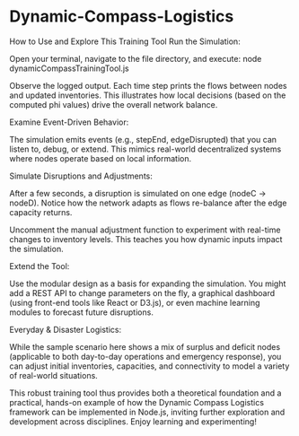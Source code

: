 # Dynamic-Compass-Logistics

How to Use and Explore This Training Tool
Run the Simulation:

Open your terminal, navigate to the file directory, and execute:
node dynamicCompassTrainingTool.js

Observe the logged output. Each time step prints the flows between nodes and updated inventories. This illustrates how local decisions (based on the computed phi values) drive the overall network balance.

Examine Event-Driven Behavior:

The simulation emits events (e.g., stepEnd, edgeDisrupted) that you can listen to, debug, or extend. This mimics real-world decentralized systems where nodes operate based on local information.

Simulate Disruptions and Adjustments:

After a few seconds, a disruption is simulated on one edge (nodeC → nodeD). Notice how the network adapts as flows re-balance after the edge capacity returns.

Uncomment the manual adjustment function to experiment with real-time changes to inventory levels. This teaches you how dynamic inputs impact the simulation.

Extend the Tool:

Use the modular design as a basis for expanding the simulation. You might add a REST API to change parameters on the fly, a graphical dashboard (using front-end tools like React or D3.js), or even machine learning modules to forecast future disruptions.

Everyday & Disaster Logistics:

While the sample scenario here shows a mix of surplus and deficit nodes (applicable to both day-to-day operations and emergency response), you can adjust initial inventories, capacities, and connectivity to model a variety of real-world situations.

This robust training tool thus provides both a theoretical foundation and a practical, hands-on example of how the Dynamic Compass Logistics framework can be implemented in Node.js, inviting further exploration and development across disciplines. Enjoy learning and experimenting!
